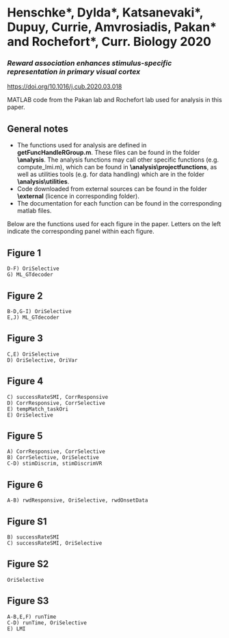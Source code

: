 # Henschke*, Dylda*, Katsanevaki*, Dupuy, Currie, Amvrosiadis, Pakan* and Rochefort*, Curr. Biology 2020
### *Reward association enhances stimulus-specific representation in primary visual cortex*

https://doi.org/10.1016/j.cub.2020.03.018

MATLAB code from the Pakan lab and Rochefort lab used for analysis in this paper.

## General notes
- The functions used for analysis are defined in **getFuncHandleRGroup.m**. 
These files can be found in the folder **\analysis**.
The analysis functions may call other specific functions (e.g. compute_lmi.m), which can be found in **\analysis\projectfunctions**, 
as well as utilities tools (e.g. for data handling) which are in the folder **\analysis\utilities**.
- Code downloaded from external sources can be found in the folder **\external** (licence in corresponding folder).
- The documentation for each function can be found in the corresponding matlab files.

Below are the functions used for each figure in the paper. 
Letters on the left indicate the corresponding panel within each figure.

## Figure 1
    D-F) OriSelective
	G) ML_GTdecoder
## Figure 2
    B-D,G-I) OriSelective
    E,J) ML_GTdecoder
## Figure 3
    C,E) OriSelective
    D) OriSelective, OriVar
## Figure 4
    C) successRateSMI, CorrResponsive
    D) CorrResponsive, CorrSelective
    E) tempMatch_taskOri
    E) OriSelective
## Figure 5
    A) CorrResponsive, CorrSelective
    B) CorrSelective, OriSelective
    C-D) stimDiscrim, stimDiscrimVR
## Figure 6
    A-B) rwdResponsive, OriSelective, rwdOnsetData
## Figure S1
    B) successRateSMI
    C) successRateSMI, OriSelective
## Figure S2 
    OriSelective
## Figure S3
    A-B,E,F) runTime 
    C-D) runTime, OriSelective
    E) LMI
	
	
